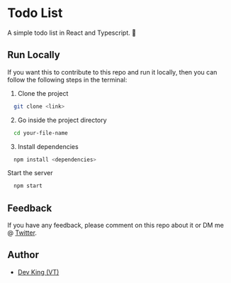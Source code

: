 # Todo List

A simple todo list in React and Typescript. 📃

## Run Locally

If you want this to contribute to this repo and run it locally, then you can follow the following steps in the terminal:

1. Clone the project

```bash
  git clone <link>
```

2. Go inside the project directory

```bash
  cd your-file-name
```

3. Install dependencies

```bash
  npm install <dependencies>
```

Start the server

```bash
  npm start
```

## Feedback

If you have any feedback, please comment on this repo about it or DM
me @ [Twitter](https://twitter.com/__devking__).

## Author

- [Dev King (VT)](https://bit.ly/3eIUZs5)
